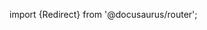 import {Redirect} from '@docusaurus/router';

<Redirect to="/2.0/docs/pipelines/installation/addingnewrepo" />
